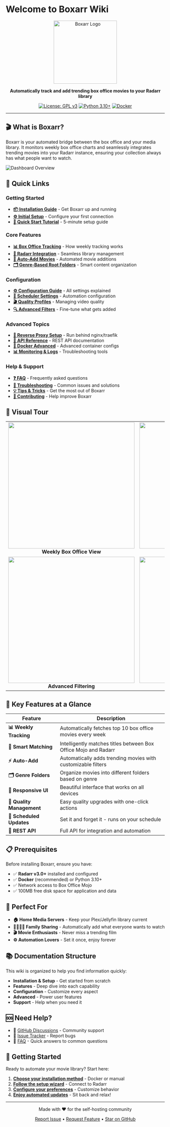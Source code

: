# Welcome to Boxarr Wiki

<div align="center">
  <img src="screenshots/boxarr-logo.png" alt="Boxarr Logo" width="200"/>
  
  **Automatically track and add trending box office movies to your Radarr library**
  
  [![License: GPL v3](https://img.shields.io/badge/License-GPLv3-blue.svg)](https://www.gnu.org/licenses/gpl-3.0)
  [![Python 3.10+](https://img.shields.io/badge/python-3.10+-blue.svg)](https://www.python.org/downloads/)
  [![Docker](https://img.shields.io/badge/docker-ready-brightgreen.svg)](https://www.docker.com/)
</div>

---

## 🎬 What is Boxarr?

Boxarr is your automated bridge between the box office and your media library. It monitors weekly box office charts and seamlessly integrates trending movies into your Radarr instance, ensuring your collection always has what people want to watch.

![Dashboard Overview](screenshots/dashboard-overview.png)

## 🚀 Quick Links

### Getting Started
- **[📦 Installation Guide](Installation-Guide)** - Get Boxarr up and running
- **[⚙️ Initial Setup](Initial-Setup)** - Configure your first connection
- **[🎯 Quick Start Tutorial](Quick-Start-Tutorial)** - 5-minute setup guide

### Core Features
- **[📊 Box Office Tracking](Box-Office-Tracking)** - How weekly tracking works
- **[🔄 Radarr Integration](Radarr-Integration)** - Seamless library management
- **[🤖 Auto-Add Movies](Auto-Add-Movies)** - Automated movie additions
- **[🗂️ Genre-Based Root Folders](Genre-Based-Root-Folders)** - Smart content organization

### Configuration
- **[⚙️ Configuration Guide](Configuration-Guide)** - All settings explained
- **[📅 Scheduler Settings](Scheduler-Settings)** - Automation configuration
- **[🎬 Quality Profiles](Quality-Profiles)** - Managing video quality
- **[🔍 Advanced Filters](Advanced-Filters)** - Fine-tune what gets added

### Advanced Topics
- **[🔧 Reverse Proxy Setup](Reverse-Proxy-Setup)** - Run behind nginx/traefik
- **[🔌 API Reference](API-Reference)** - REST API documentation
- **[🐳 Docker Advanced](Docker-Advanced)** - Advanced container configs
- **[📊 Monitoring & Logs](Monitoring-and-Logs)** - Troubleshooting tools

### Help & Support
- **[❓ FAQ](FAQ)** - Frequently asked questions
- **[🔧 Troubleshooting](Troubleshooting)** - Common issues and solutions
- **[💡 Tips & Tricks](Tips-and-Tricks)** - Get the most out of Boxarr
- **[🤝 Contributing](Contributing)** - Help improve Boxarr

## 📸 Visual Tour

<table>
  <tr>
    <td align="center">
      <img src="screenshots/weekly-view.png" width="400"/>
      <br>
      <b>Weekly Box Office View</b>
    </td>
    <td align="center">
      <img src="screenshots/settings-page.png" width="400"/>
      <br>
      <b>Settings Configuration</b>
    </td>
  </tr>
  <tr>
    <td align="center">
      <img src="screenshots/auto-add-filters.png" width="400"/>
      <br>
      <b>Advanced Filtering</b>
    </td>
    <td align="center">
      <img src="screenshots/genre-folders.png" width="400"/>
      <br>
      <b>Genre-Based Organization</b>
    </td>
  </tr>
</table>

## 🌟 Key Features at a Glance

| Feature | Description |
|---------|-------------|
| **📊 Weekly Tracking** | Automatically fetches top 10 box office movies every week |
| **🎯 Smart Matching** | Intelligently matches titles between Box Office Mojo and Radarr |
| **⚡ Auto-Add** | Automatically adds trending movies with customizable filters |
| **🗂️ Genre Folders** | Organize movies into different folders based on genre |
| **📱 Responsive UI** | Beautiful interface that works on all devices |
| **🔄 Quality Management** | Easy quality upgrades with one-click actions |
| **📅 Scheduled Updates** | Set it and forget it - runs on your schedule |
| **🔌 REST API** | Full API for integration and automation |

## 📋 Prerequisites

Before installing Boxarr, ensure you have:

- ✅ **Radarr v3.0+** installed and configured
- ✅ **Docker** (recommended) or Python 3.10+
- ✅ Network access to Box Office Mojo
- ✅ 100MB free disk space for application and data

## 🎯 Perfect For

- **🏠 Home Media Servers** - Keep your Plex/Jellyfin library current
- **👨‍👩‍👧‍👦 Family Sharing** - Automatically add what everyone wants to watch
- **🎬 Movie Enthusiasts** - Never miss a trending film
- **⚙️ Automation Lovers** - Set it once, enjoy forever

## 📚 Documentation Structure

This wiki is organized to help you find information quickly:

- **Installation & Setup** - Get started from scratch
- **Features** - Deep dive into each capability
- **Configuration** - Customize every aspect
- **Advanced** - Power user features
- **Support** - Help when you need it

## 🆘 Need Help?

- 💬 [GitHub Discussions](https://github.com/iongpt/boxarr/discussions) - Community support
- 🐛 [Issue Tracker](https://github.com/iongpt/boxarr/issues) - Report bugs
- 📖 [FAQ](FAQ) - Quick answers to common questions

## 🚦 Getting Started

Ready to automate your movie library? Start here:

1. **[Choose your installation method](Installation-Guide)** - Docker or manual
2. **[Follow the setup wizard](Initial-Setup)** - Connect to Radarr
3. **[Configure your preferences](Configuration-Guide)** - Customize behavior
4. **[Enjoy automated updates](Box-Office-Tracking)** - Sit back and relax!

---

<div align="center">
  Made with ❤️ for the self-hosting community
  
  [Report Issue](https://github.com/iongpt/boxarr/issues) • [Request Feature](https://github.com/iongpt/boxarr/discussions) • [Star on GitHub](https://github.com/iongpt/boxarr)
</div>